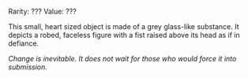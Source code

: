 Rarity: ???
Value: ??? 

This small, heart sized object is made of a grey glass-like substance. It depicts a robed, faceless figure with a fist raised above its head as if in defiance. 

*Change is inevitable. It does not wait for those who would force it into submission.*